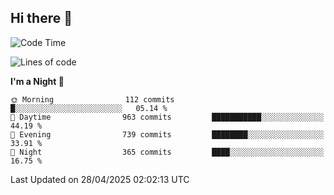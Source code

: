 ## Hi there 👋

<!--
**Wangmerlyn/Wangmerlyn** is a ✨ _special_ ✨ repository because its `README.md` (this file) appears on your GitHub profile.

Here are some ideas to get you started:

- 🔭 I’m currently working on ...
- 🌱 I’m currently learning ...
- 👯 I’m looking to collaborate on ...
- 🤔 I’m looking for help with ...
- 💬 Ask me about ...
- 📫 How to reach me: ...
- 😄 Pronouns: ...
- ⚡ Fun fact: ...
-->
<!--START_SECTION:waka-->
![Code Time](http://img.shields.io/badge/Code%20Time-224%20hrs%2028%20mins-blue)

![Lines of code](https://img.shields.io/badge/From%20Hello%20World%20I%27ve%20Written-9.9%20million%20lines%20of%20code-blue)

**I'm a Night 🦉** 

```text
🌞 Morning                112 commits         █░░░░░░░░░░░░░░░░░░░░░░░░   05.14 % 
🌆 Daytime                963 commits         ███████████░░░░░░░░░░░░░░   44.19 % 
🌃 Evening                739 commits         ████████░░░░░░░░░░░░░░░░░   33.91 % 
🌙 Night                  365 commits         ████░░░░░░░░░░░░░░░░░░░░░   16.75 % 
```



 Last Updated on 28/04/2025 02:02:13 UTC
<!--END_SECTION:waka-->
